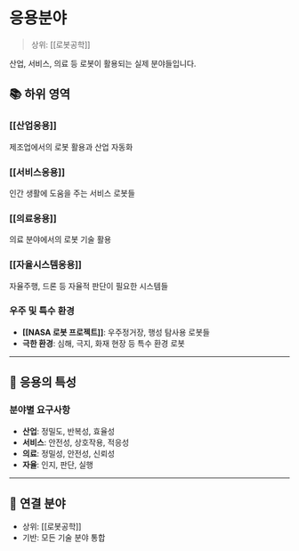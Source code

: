 # 응용분야

> 상위: [[로봇공학]]

산업, 서비스, 의료 등 로봇이 활용되는 실제 분야들입니다.

## 📚 하위 영역

### [[산업응용]]
제조업에서의 로봇 활용과 산업 자동화

### [[서비스응용]]
인간 생활에 도움을 주는 서비스 로봇들

### [[의료응용]]
의료 분야에서의 로봇 기술 활용

### [[자율시스템응용]]
자율주행, 드론 등 자율적 판단이 필요한 시스템들

### 우주 및 특수 환경
- **[[NASA 로봇 프로젝트]]**: 우주정거장, 행성 탐사용 로봇들
- **극한 환경**: 심해, 극지, 화재 현장 등 특수 환경 로봇

---

## 🎯 응용의 특성

### 분야별 요구사항
- **산업**: 정밀도, 반복성, 효율성
- **서비스**: 안전성, 상호작용, 적응성
- **의료**: 정밀성, 안전성, 신뢰성
- **자율**: 인지, 판단, 실행

---

## 🔗 연결 분야
- 상위: [[로봇공학]]
- 기반: 모든 기술 분야 통합